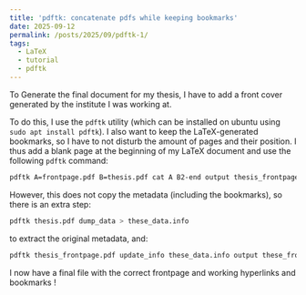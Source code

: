 ```yaml
---
title: 'pdftk: concatenate pdfs while keeping bookmarks'
date: 2025-09-12
permalink: /posts/2025/09/pdftk-1/
tags:
  - LaTeX
  - tutorial
  - pdftk
---
```


To Generate the final document for my thesis, I have to add a front cover generated by the institute I was working at.

To do this, I use the `pdftk` utility (which can be installed on ubuntu using `sudo apt install pdftk`).
I also want to keep the LaTeX-generated bookmarks, so I have to not disturb the amount of pages and their position. I thus add a blank page at the beginning of my LaTeX document and use the following `pdftk` command:

```bash
pdftk A=frontpage.pdf B=thesis.pdf cat A B2-end output thesis_frontpage.pdf
```

However, this does not copy the metadata (including the bookmarks), so there is an extra step:

```bash
pdftk thesis.pdf dump_data > these_data.info
```

to extract the original metadata, and:

```bash
pdftk thesis_frontpage.pdf update_info these_data.info output these_frontpage_bookmarks.pdf
```

I now have a final file with the correct frontpage and working hyperlinks and bookmarks !